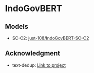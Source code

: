 # IndoGovBERT

## Models
- SC-C2: [just-108/IndoGovBERT-SC-C2](https://huggingface.co/just-108/IndoGovBERT-SC-C2)

## Acknowledgment
- text-dedup: [Link to project](https://github.com/ChenghaoMou/text-dedup)

